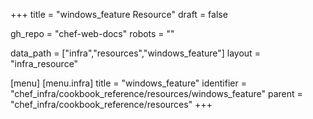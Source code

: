 +++
title = "windows_feature Resource"
draft = false

gh_repo = "chef-web-docs"
robots = ""

data_path = ["infra","resources","windows_feature"]
layout = "infra_resource"


[menu]
  [menu.infra]
    title = "windows_feature"
    identifier = "chef_infra/cookbook_reference/resources/windows_feature"
    parent = "chef_infra/cookbook_reference/resources"
+++

<!-- The contents of this page are automatically generated from the windows_feature.yaml file in the data directory. -->
<!-- To suggest a change, edit the https://github.com/chef/chef/blob/master/lib/chef/resource/windows_feature.rb file
      and submit a pull request to the https://github.com/chef/chef repository. -->
